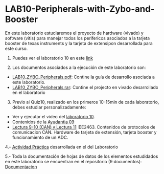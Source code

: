 # LAB10-Peripherals-with-Zybo-and-Booster
En este laboratorio estudiaremos el proyecto de hardware (vivado) y software (vitis) para manejar todos los perifericos asociados a la tarjeta booster de texas instruments y la tarjeta de extensipon desarrollada para este curso.

1. Puedes ver el laboratorio 10 en este [link](https://youtu.be/GfpxdPVP_WU)

2. Los documentos asociados a la ejecución de este laboratorio son:

* [LAB10_ZYBO_Peripherals.pdf](https://github.com/IEE2463-SEP/LAB10-Peripherals-with-Zybo-and-Booster/blob/main/LAB10_ZYBO_Peripherals.pdf): Contine la guía de desarrollo asociada a este laboratorio.
* [LAB10_ZYBO_Peripherals.rar](https://github.com/IEE2463-SEP/LAB10-Peripherals-with-Zybo-and-Booster/blob/main/Proyecto_Base_Booster.rar): Contine el projecto en vivado desarrollado en el laboratorio
 
3. Previo al Quiz10, realizado en los primeros 10-15min de cada laboratorio, debes estudiar personalizadamente:

* Ver y ejecutar el video del [laboratorio 10](https://youtu.be/GfpxdPVP_WU).
* Contenidos de la [Ayudantia 09](https://youtu.be/3dn__gzqBcg)
* [Lectura 9-10 (CAN) y Lectura 11](https://github.com/IEE2463-SEP/Lecturas) IEE2463. Contenidos de protocolos de comunicacion CAN. Hardware de tarjeta de extensión, tarjeta booster y funcionamiento de un ADC.
  
4.- [Actividad Práctica](https://github.com/IEE2463-SEP/LAB10-Peripherals-with-Zybo-and-Booster/blob/main/LAB10_Perifericos.pptx) desarrollada en el del Laboratorio 

5.- Toda la documentación de hojas de datos de los elementos estudidados en este laboratorio se encuentran en el repositorio (9 documentos): [Documentacion](https://github.com/IEE2463-SEP/Documentacion)


